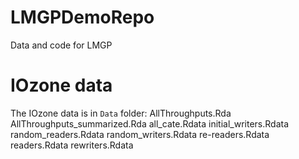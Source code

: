 # LMGPDemoRepo
Data and code for LMGP

# IOzone data
The IOzone data is in `Data` folder:
    AllThroughputs.Rda
    AllThroughputs_summarized.Rda
    all_cate.Rdata
    initial_writers.Rdata
    random_readers.Rdata
    random_writers.Rdata
    re-readers.Rdata
    readers.Rdata
    rewriters.Rdata
